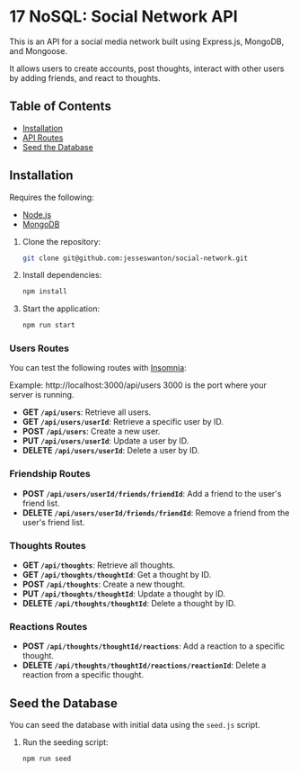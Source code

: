 # 17 NoSQL: Social Network API

This is an API for a social media network built using Express.js, MongoDB, and Mongoose.

It allows users to create accounts, post thoughts, interact with other users by adding friends, and react to thoughts.

## Table of Contents

- [Installation](#installation)
- [API Routes](#api-routes)
- [Seed the Database](#seed-the-database)

## Installation

Requires the following:
- [Node.js](https://nodejs.org/)
- [MongoDB](https://www.mongodb.com/try/download/community)

1. Clone the repository:
    ```bash
    git clone git@github.com:jesseswanton/social-network.git
    ```

2. Install dependencies:
    ```bash
    npm install
    ```

3. Start the application:
    ```bash
    npm run start
    ```

### Users Routes

You can test the following routes with [Insomnia](https://insomnia.rest/):

Example: http://localhost:3000/api/users
3000 is the port where your server is running.

- **GET `/api/users`**: Retrieve all users.
- **GET `/api/users/userId`**: Retrieve a specific user by ID.
- **POST `/api/users`**: Create a new user.
- **PUT `/api/users/userId`**: Update a user by ID.
- **DELETE `/api/users/userId`**: Delete a user by ID.

### Friendship Routes

- **POST `/api/users/userId/friends/friendId`**: Add a friend to the user's friend list.
- **DELETE `/api/users/userId/friends/friendId`**: Remove a friend from the user's friend list.

### Thoughts Routes

- **GET `/api/thoughts`**: Retrieve all thoughts.
- **GET `/api/thoughts/thoughtId`**: Get a thought by ID.
- **POST `/api/thoughts`**: Create a new thought.
- **PUT `/api/thoughts/thoughtId`**: Update a thought by ID.
- **DELETE `/api/thoughts/thoughtId`**: Delete a  thought by ID.

### Reactions Routes

- **POST `/api/thoughts/thoughtId/reactions`**: Add a reaction to a specific thought.
- **DELETE `/api/thoughts/thoughtId/reactions/reactionId`**: Delete a reaction from a specific thought.

## Seed the Database

You can seed the database with initial data using the `seed.js` script.

1. Run the seeding script:
    ```bash
    npm run seed
    ```
